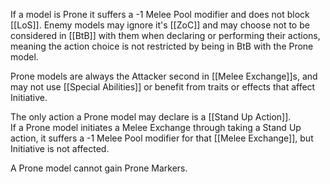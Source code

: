 If a model is Prone it suffers a -1 Melee Pool modifier and does not block [[LoS]].
Enemy models may ignore it's [[ZoC]] and may choose not to be considered in [[BtB]] with them when declaring or performing their actions, meaning the action choice is not restricted by being in BtB with the Prone model.

Prone models are always the Attacker second in [[Melee Exchange]]s, and may not use [[Special Abilities]] or benefit from traits or effects that affect Initiative.

The only action a Prone model may declare is a [[Stand Up Action]].  
If a Prone model initiates a Melee Exchange through taking a Stand Up action, it suffers a -1 Melee Pool modifier for that [[Melee Exchange]], but Initiative is not affected.

A Prone model cannot gain Prone Markers.